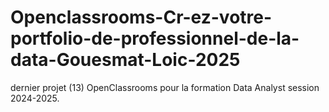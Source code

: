 # Openclassrooms-Cr-ez-votre-portfolio-de-professionnel-de-la-data-Gouesmat-Loic-2025
dernier projet (13) OpenClassrooms pour la formation Data Analyst session 2024-2025.
